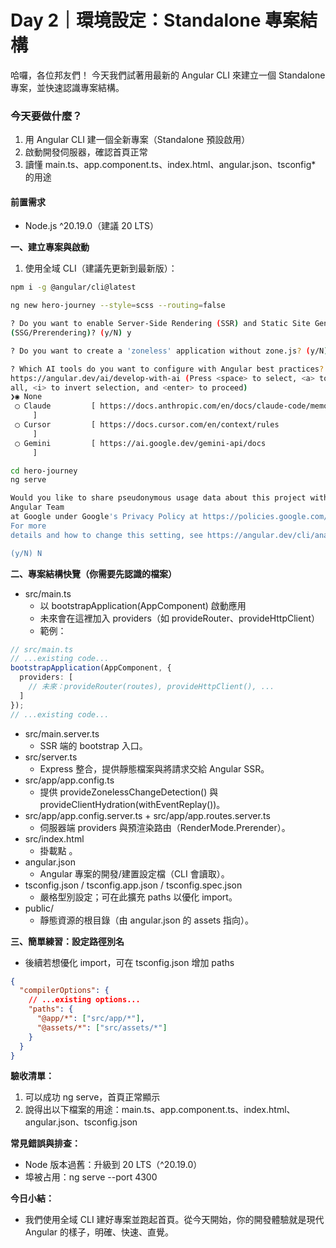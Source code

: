 # Day 2｜環境設定：Standalone 專案結構

哈囉，各位邦友們！
今天我們試著用最新的 Angular CLI 來建立一個 Standalone 專案，並快速認識專案結構。

### 今天要做什麼？
1. 用 Angular CLI 建一個全新專案（Standalone 預設啟用）
2. 啟動開發伺服器，確認首頁正常
3. 讀懂 main.ts、app.component.ts、index.html、angular.json、tsconfig* 的用途

#### 前置需求
* Node.js ^20.19.0（建議 20 LTS）

**一、建立專案與啟動**
1. 使用全域 CLI（建議先更新到最新版）：
```sh
npm i -g @angular/cli@latest

ng new hero-journey --style=scss --routing=false

? Do you want to enable Server-Side Rendering (SSR) and Static Site Generation
(SSG/Prerendering)? (y/N) y

? Do you want to create a 'zoneless' application without zone.js? (y/N) y

? Which AI tools do you want to configure with Angular best practices?
https://angular.dev/ai/develop-with-ai (Press <space> to select, <a> to toggle
all, <i> to invert selection, and <enter> to proceed)
❯◉ None
 ◯ Claude         [ https://docs.anthropic.com/en/docs/claude-code/memory
     ]
 ◯ Cursor         [ https://docs.cursor.com/en/context/rules
     ]
 ◯ Gemini         [ https://ai.google.dev/gemini-api/docs
     ]

cd hero-journey
ng serve

Would you like to share pseudonymous usage data about this project with the
Angular Team
at Google under Google's Privacy Policy at https://policies.google.com/privacy.
For more
details and how to change this setting, see https://angular.dev/cli/analytics.

(y/N) N
```

**二、專案結構快覽（你需要先認識的檔案）**
* src/main.ts
  - 以 bootstrapApplication(AppComponent) 啟動應用
  - 未來會在這裡加入 providers（如 provideRouter、provideHttpClient）
  - 範例：
```ts
// src/main.ts
// ...existing code...
bootstrapApplication(AppComponent, {
  providers: [
    // 未來：provideRouter(routes), provideHttpClient(), ...
  ]
});
// ...existing code...
```
* src/main.server.ts
  * SSR 端的 bootstrap 入口。
* src/server.ts
  * Express 整合，提供靜態檔案與將請求交給 Angular SSR。
* src/app/app.config.ts
  * 提供 provideZonelessChangeDetection() 與 provideClientHydration(withEventReplay())。
* src/app/app.config.server.ts + src/app/app.routes.server.ts
  * 伺服器端 providers 與預渲染路由（RenderMode.Prerender）。
* src/index.html
  * 掛載點 <app-root>。
* angular.json
  * Angular 專案的開發/建置設定檔（CLI 會讀取）。
* tsconfig.json / tsconfig.app.json / tsconfig.spec.json
  * 嚴格型別設定；可在此擴充 paths 以優化 import。
* public/
  * 靜態資源的根目錄（由 angular.json 的 assets 指向）。

**三、簡單練習：設定路徑別名**
* 後續若想優化 import，可在 tsconfig.json 增加 paths
```json
{
  "compilerOptions": {
    // ...existing options...
    "paths": {
      "@app/*": ["src/app/*"],
      "@assets/*": ["src/assets/*"]
    }
  }
}
```

**驗收清單：**
1. 可以成功 ng serve，首頁正常顯示
2. 說得出以下檔案的用途：main.ts、app.component.ts、index.html、angular.json、tsconfig.json

**常見錯誤與排查：**
* Node 版本過舊：升級到 20 LTS（^20.19.0）
* 埠被占用：ng serve --port 4300

**今日小結：**
* 我們使用全域 CLI 建好專案並跑起首頁。從今天開始，你的開發體驗就是現代 Angular 的樣子，明確、快速、直覺。